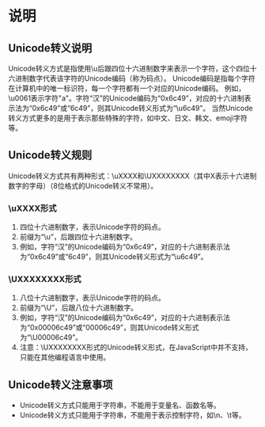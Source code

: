 # 说明

## Unicode转义说明

Unicode转义方式是指使用\u后跟四位十六进制数字来表示一个字符，这个四位十六进制数字代表该字符的Unicode编码（称为码点）。
Unicode编码是指每个字符在计算机中的唯一标识符，每一个字符都有一个对应的Unicode编码。
例如，\u0061表示字符"a"。字符“汉”的Unicode编码为“0x6c49”，对应的十六进制表示法为“0x6c49”或“6c49”，则其Unicode转义形式为“\u6c49”。
当然Unicode转义方式更多的是用于表示那些特殊的字符，如中文、日文、韩文、emoji字符等。

## Unicode转义规则

Unicode转义方式共有两种形式：\uXXXX和\UXXXXXXXX（其中X表示十六进制数字的字母）（8位格式的Unicode转义不常用）。

### \uXXXX形式

1. 四位十六进制数字，表示Unicode字符的码点。
2. 前缀为“\u”，后跟四位十六进制数字。
3. 例如，字符“汉”的Unicode编码为“0x6c49”，对应的十六进制表示法为“0x6c49”或“6c49”，则其Unicode转义形式为“\u6c49”。

###  \UXXXXXXXX形式

1. 八位十六进制数字，表示Unicode字符的码点。
2. 前缀为“\U”，后跟八位十六进制数字。
3. 例如，字符“汉”的Unicode编码为“0x6c49”，对应的十六进制表示法为“0x00006c49”或“00006c49”，则其Unicode转义形式为“\U00006c49”。
4. 注意：\UXXXXXXXX形式的Unicode转义形式，在JavaScript中并不支持，只能在其他编程语言中使用。

## Unicode转义注意事项

- Unicode转义方式只能用于字符串，不能用于变量名、函数名等。
- Unicode转义方式只能用于字符串，不能用于表示控制字符，如\n、\t等。

